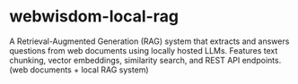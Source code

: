 # webwisdom-local-rag
A Retrieval-Augmented Generation (RAG) system that extracts and answers questions from web documents using locally hosted LLMs. Features text chunking, vector embeddings, similarity search, and REST API endpoints. (web documents + local RAG system)
